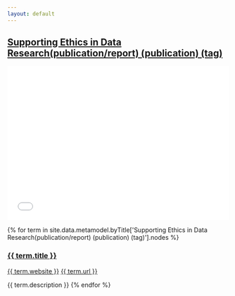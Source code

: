 ```yaml
---
layout: default
---
```

<style>
.initial-content {
  padding-left:5%;
  padding-right:25px;
}
iframe {
  background: url('/loader.jpg') no-repeat center top;
  background-size: 150px 150px;
  min-height: 350px;
}
</style>

## <a href='/_pages/embed?t=Supporting Ethics in Data Research(publication/report) (publication) (tag)'>Supporting Ethics in Data Research(publication/report) (publication) (tag)</a>

<iframe style='border:0px;background=white;' width='100%' src='{{site.data.urls.unitiddler}}/#Supporting Ethics in Data Research(publication/report) (publication) (tag)'></iframe>

{% for term in site.data.metamodel.byTitle['Supporting Ethics in Data Research(publication/report) (publication) (tag)'].nodes %}
### <a href='/_pages/embed?t={{ term.title | url_encode }}'>{{ term.title }}</a>

<a href='{{ term.website | url_encode }}'>{{ term.website }}</a>
<a href='{{ term.url | url_encode }}'>{{ term.url }}</a>

{{ term.description }}
{% endfor %}
